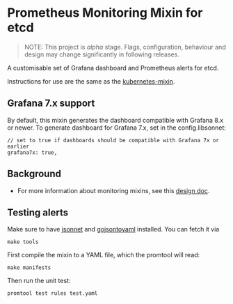 # Prometheus Monitoring Mixin for etcd

> NOTE: This project is *alpha* stage. Flags, configuration, behaviour and design may change significantly in following releases.

A customisable set of Grafana dashboard and Prometheus alerts for etcd.

Instructions for use are the same as the [kubernetes-mixin](https://github.com/kubernetes-monitoring/kubernetes-mixin).

## Grafana 7.x support

By default, this mixin generates the dashboard compatible with Grafana 8.x or newer.
To generate dashboard for Grafana 7.x, set in the config.libsonnet:

```
// set to true if dashboards should be compatible with Grafana 7x or earlier
grafana7x: true,
```

## Background

* For more information about monitoring mixins, see this [design doc](https://docs.google.com/document/d/1A9xvzwqnFVSOZ5fD3blKODXfsat5fg6ZhnKu9LK3lB4/edit#).

## Testing alerts

Make sure to have [jsonnet](https://jsonnet.org/) and [gojsontoyaml](https://github.com/brancz/gojsontoyaml) installed. You can fetch it via

```
make tools
```

First compile the mixin to a YAML file, which the promtool will read:
```
make manifests
```

Then run the unit test:
```
promtool test rules test.yaml
```
